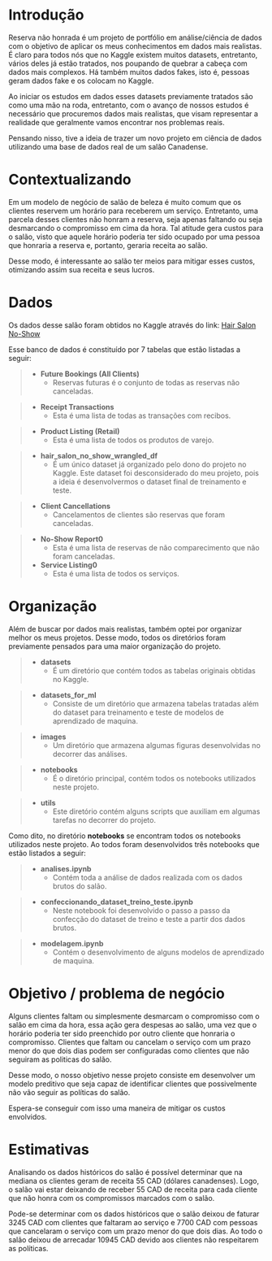 # Introdução

Reserva não honrada é um projeto de portfólio em análise/ciência de dados com o objetivo de aplicar os meus conhecimentos em dados mais realistas.  É claro para todos nós que no Kaggle existem muitos datasets, entretanto, vários deles já estão tratados, nos poupando de quebrar a cabeça com dados mais complexos. Há também muitos dados fakes, isto é, pessoas geram dados fake e os colocam no Kaggle. 

Ao iniciar os estudos em dados esses datasets previamente tratados são como uma mão na roda, entretanto, com o avanço de nossos estudos é necessário que procuremos dados mais realistas, que visam representar a realidade que geralmente vamos encontrar nos problemas reais. 

Pensando nisso, tive a ideia de trazer um novo projeto em ciência de dados utilizando uma base de dados real de um salão Canadense.

# Contextualizando


Em um modelo de negócio de salão de beleza é muito comum que os clientes reservem um horário para receberem um serviço. Entretanto, uma parcela desses clientes não honram a reserva, seja apenas faltando ou seja desmarcando o compromisso em cima da hora. Tal atitude gera custos para o salão, visto que aquele horário poderia ter sido ocupado por uma pessoa que honraria a reserva e, portanto, geraria receita ao salão.

Desse modo, é interessante ao salão ter meios para mitigar esses custos, otimizando assim sua receita e seus lucros.

# Dados

Os dados desse salão foram obtidos no Kaggle através do link: [Hair Salon No-Show](https://www.kaggle.com/datasets/frederickferguson/hair-salon-no-show-data-set?select=Service+Listing0.csv) 

Esse banco de dados é constituído por 7 tabelas que estão listadas a seguir:


>* **Future Bookings (All Clients)**
>    * Reservas futuras é o conjunto de todas as reservas não canceladas.

>* **Receipt Transactions**
>    * Esta é uma lista de todas as transações com recibos.

>* **Product Listing (Retail)**
>    * Esta é uma lista de todos os produtos de varejo.

>* **hair_salon_no_show_wrangled_df**
>    * É um único dataset já organizado pelo dono do projeto no Kaggle. Este dataset foi desconsiderado do meu projeto, pois a ideia é desenvolvermos o dataset final de treinamento e teste.

>* **Client Cancellations**
>    * Cancelamentos de clientes são reservas que foram canceladas.

>* **No-Show Report0**
>    * Esta é uma lista de reservas de não comparecimento que não foram canceladas.
>* **Service Listing0**
>    * Esta é uma lista de todos os serviços.


# Organização

Além de buscar por dados mais realistas, também optei por organizar melhor os meus projetos. Desse modo, todos os diretórios foram previamente pensados para uma maior organização do projeto.


>* **datasets**
>    * É um diretório que contém todos as tabelas originais obtidas no Kaggle.

>* **datasets_for_ml**
>    * Consiste de um diretório que armazena tabelas tratadas além do dataset para treinamento e teste de modelos de aprendizado de maquina.

>* **images**
>   * Um diretório que armazena algumas figuras desenvolvidas no decorrer das análises.

>* **notebooks**
>   * É o diretório principal, contém todos os notebooks utilizados neste projeto.

>* **utils**
>   * Este diretório contém alguns scripts que auxiliam em algumas tarefas no decorrer do projeto.


Como dito, no diretório **notebooks** se encontram todos os notebooks utilizados neste projeto. Ao todos foram desenvolvidos três notebooks que estão listados a seguir:

>* **analises.ipynb**
>   * Contém toda a análise de dados realizada com os dados brutos do salão.

>* **confeccionando_dataset_treino_teste.ipynb**
>   * Neste notebook foi desenvolvido o passo a passo da confecção do dataset de treino e teste a partir dos dados brutos.  

>* **modelagem.ipynb**
>   * Contém o desenvolvimento de alguns modelos de aprendizado de maquina.

# Objetivo / problema de negócio

Alguns clientes faltam ou simplesmente desmarcam o compromisso com o salão em cima da hora, essa ação gera despesas ao salão, uma vez que o horário poderia ter sido preenchido por outro cliente que honraria o compromisso. Clientes que faltam ou cancelam o serviço com um prazo menor do que dois dias podem ser configuradas como clientes que não seguiram as politicas do salão.

Desse modo, o nosso objetivo nesse projeto consiste em desenvolver um modelo preditivo que seja capaz de identificar clientes que possivelmente não vão seguir as políticas do salão.

Espera-se conseguir com isso uma maneira de mitigar os custos envolvidos.

# Estimativas

Analisando os dados históricos do salão é possível determinar que na mediana os clientes geram de receita 55 CAD (dólares canadenses). Logo, o salão vai estar deixando de receber 55 CAD de receita para cada cliente que não honra com os compromissos marcados com o salão.

Pode-se determinar com os dados históricos que  o salão deixou de faturar 3245 CAD com clientes que faltaram ao serviço e 7700 CAD com pessoas que cancelaram o serviço com um prazo menor do que dois dias. Ao todo o salão deixou de arrecadar 10945 CAD devido aos clientes não respeitarem as políticas.